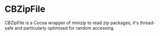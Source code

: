 CBZipFile
=========

CBZipFile is a Cocoa wrapper of minizip to read zip packages, it's thread-safe and particularly optimised for random accessing.

